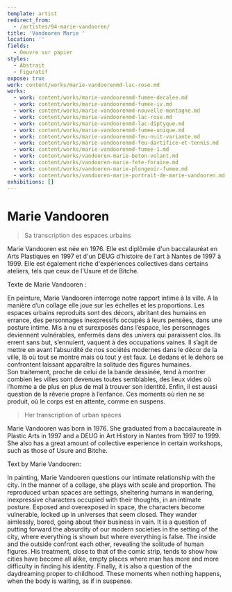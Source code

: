 ```yaml
---
template: artist
redirect_from:
  - /artistes/94-marie-vandooren/
title: 'Vandooren Marie '
location: ''
fields:
  - Oeuvre sur papier
styles:
  - Abstrait
  - Figuratif
expose: true
work: content/works/marie-vandoorenmd-lac-rose.md
works:
  - work: content/works/marie-vandoorenmd-fumee-decalee.md
  - work: content/works/marie-vandoorenmd-fumee-iv.md
  - work: content/works/marie-vandoorenmd-nouvelle-montagne.md
  - work: content/works/marie-vandoorenmd-lac-rose.md
  - work: content/works/marie-vandoorenmd-lac-diptyque.md
  - work: content/works/marie-vandoorenmd-fumee-unique.md
  - work: content/works/marie-vandoorenmd-feu-nuit-variante.md
  - work: content/works/marie-vandoorenmd-feu-dartifice-et-tennis.md
  - work: content/works/marie-vandoorenmd-fumee-1.md
  - work: content/works/vandooren-marie-beton-volant.md
  - work: content/works/vandooren-marie-fete-foraine.md
  - work: content/works/vandooren-marie-plongeoir-fumee.md
  - work: content/works/vandooren-marie-portrait-de-marie-vandooren.md
exhibitions: []
---
```


# Marie Vandooren

> Sa transcription des espaces urbains

Marie Vandooren est née en 1976. Elle est diplômée d'un baccalauréat en Arts Plastiques en 1997 et d'un DEUG d'histoire de l'art à Nantes de 1997 à 1999. Elle est également riche d'expériences collectives dans certains ateliers, tels que ceux de l'Usure et de Bitche.

Texte de Marie Vandooren :

En peinture,  Marie Vandooren interroge notre rapport intime à la ville. A la manière d’un collage elle joue sur les échelles et les proportions. Les espaces urbains reproduits sont des décors, abritant des humains en errance, des personnages inexpressifs occupés à leurs pensées, dans une posture intime. Mis à nu et surexposés dans l’espace, les personnages deviennent vulnérables, enfermés dans des univers qui paraissent clos. Ils errent sans but, s’ennuient, vaquent à des occupations vaines.  Il s’agit de mettre en avant l’absurdité de nos sociétés modernes dans le décor de la ville, là où tout se montre mais où tout y est faux. Le dedans et le dehors se confrontent laissant apparaître la solitude des figures humaines.\
Son traitement, proche de celui de la bande dessinée, tend à montrer combien les villes sont devenues toutes semblables, des lieux vides où l’homme a de plus en plus de mal à trouver son identité. Enfin, il est aussi question de la rêverie propre à l’enfance. Ces moments où rien ne se produit, où le corps est en attente, comme en suspens.

> Her transcription of urban spaces

Marie Vandooren was born in 1976. She graduated from a baccalaureate in Plastic Arts in 1997 and a DEUG in Art History in Nantes from 1997 to 1999. She also has a great amount of collective experience in certain workshops, such as those of Usure and Bitche.

Text by Marie Vandooren:

In painting, Marie Vandooren questions our intimate relationship with the city. In the manner of a collage, she plays with scale and proportion. The reproduced urban spaces are settings, sheltering humans in wandering, inexpressive characters occupied with their thoughts, in an intimate posture. Exposed and overexposed in space, the characters become vulnerable, locked up in universes that seem closed. They wander aimlessly, bored, going about their business in vain.  It is a question of putting forward the absurdity of our modern societies in the setting of the city, where everything is shown but where everything is false. The inside and the outside confront each other, revealing the solitude of human figures. His treatment, close to that of the comic strip, tends to show how cities have become all alike, empty places where man has more and more difficulty in finding his identity. Finally, it is also a question of the daydreaming proper to childhood. These moments when nothing happens, when the body is waiting, as if in suspense.
